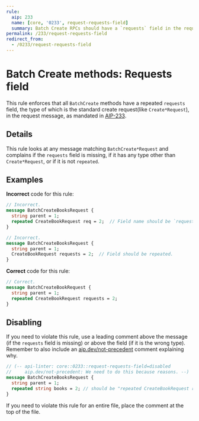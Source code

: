 ```yaml
---
rule:
  aip: 233
  name: [core, '0233', request-requests-field]
  summary: Batch Create RPCs should have a `requests` field in the request.
permalink: /233/request-requests-field
redirect_from:
  - /0233/request-requests-field
---
```


# Batch Create methods: Requests field

This rule enforces that all `BatchCreate` methods have a repeated `requests`
field, the type of which is the standard create request(like `Create*Request`),
in the request message, as mandated in [AIP-233][].

## Details

This rule looks at any message matching `BatchCreate*Request` and complains if
the `requests` field is missing, if it has any type other than `Create*Request`,
or if it is not `repeated`.


## Examples

**Incorrect** code for this rule:

```proto
// Incorrect.
message BatchCreateBooksRequest {
  string parent = 1;
  repeated CreateBookRequest req = 2;  // Field name should be `requests`.
}
```

```proto
// Incorrect.
message BatchCreateBooksRequest {
  string parent = 1;
  CreateBookRequest requests = 2;  // Field should be repeated.
}
```

**Correct** code for this rule:

```proto
// Correct.
message BatchCreateBookRequest {
  string parent = 1;
  repeated CreateBookRequest requests = 2;
}
```

## Disabling

If you need to violate this rule, use a leading comment above the message (if
the `requests` field is missing) or above the field (if it is the wrong type).
Remember to also include an [aip.dev/not-precedent][] comment explaining why.

```proto
// (-- api-linter: core::0233::request-requests-field=disabled
//     aip.dev/not-precedent: We need to do this because reasons. --)
message BatchCreateBooksRequest {
  string parent = 1;
  repeated string books = 2; // should be "repeated CreateBookRequest requests"
}
```

If you need to violate this rule for an entire file, place the comment at the
top of the file.

[aip-233]: https://aip.dev/233
[aip.dev/not-precedent]: https://aip.dev/not-precedent
